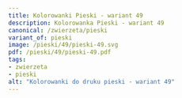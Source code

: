```yaml
---
title: Kolorowanki Pieski - wariant 49
description: Kolorowanka Pieski - wariant 49
canonical: /zwierzeta/pieski
variant_of: pieski
image: /pieski/49/pieski-49.svg
pdf: /pieski/49/pieski-49.pdf
tags:
- zwierzeta
- pieski
alt: "Kolorowanki do druku pieski - wariant 49"
---
```


